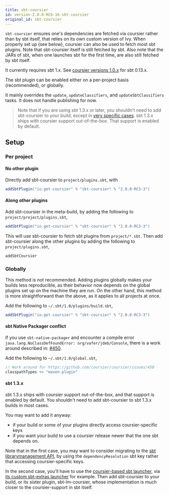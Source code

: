 ```yaml
---
title: sbt-coursier
id: version-2.0.0-RC6-16-sbt-coursier
original_id: sbt-coursier
---
```


`sbt-coursier` ensures one's dependencies are fetched via coursier rather
than by sbt itself, that relies on its own custom version of Ivy. When
properly set up (see below), coursier can also be used to fetch most sbt plugins. Note that sbt-coursier itself is still fetched by sbt. Also note that the JARs of sbt, when one launches sbt for the first time, are also still fetched by sbt itself.

It currently requires sbt 1.x. See
[coursier versions 1.0.x](https://github.com/coursier/coursier/tree/series/1.0.x)
for sbt 0.13.x.

The sbt plugin can be enabled either on a per-project basis (recommended), or globally.

It mainly overrides the `update`, `updateClassifiers`, and `updateSbtClassifiers` tasks. It does
not handle publishing for now.

> Note that if you are using sbt 1.3.x or later, you shouldn't need to add
sbt-coursier to your build, except in [very specific cases](#sbt-13x).
sbt 1.3.x ships with coursier support
out-of-the-box. That support is enabled by default.

## Setup

### Per project

#### No other plugin

Directly add sbt-coursier to `project/plugins.sbt`, with
```scala
addSbtPlugin("io.get-coursier" % "sbt-coursier" % "2.0.0-RC3-3")
```

#### Along other plugins

Add sbt-coursier in the meta-build, by adding the following to `project/project/plugins.sbt`,
```scala
addSbtPlugin("io.get-coursier" % "sbt-coursier" % "2.0.0-RC3-3")
```

This will use sbt-coursier to fetch sbt plugins from `project/*.sbt`. Then add sbt-coursier along the other
plugins by adding the following to `project/plugins.sbt`,
```scala
addSbtCoursier
```

### Globally

This method is not recommended. Adding plugins globally makes your builds less reproducible, as their
behavior now depends on the global plugins set up on the machine they are run. On the other hand, this
method is more straightforward than the above, as it applies to all projects at once.

Add the following to `~/.sbt/1.0/plugins/build.sbt`,
```scala
addSbtPlugin("io.get-coursier" % "sbt-coursier" % "2.0.0-RC3-3")
```

#### sbt Native Packager conflict

If you use `sbt-native-packager` and encounter a compile error `java.lang.NoClassDefFoundError: org/vafer/jdeb/Console`,
there is a work around described in: [#450](https://github.com/coursier/coursier/issues/450).

Add the following to `~/.sbt/1.0/global.sbt`,
```scala
// Work around for https://github.com/coursier/coursier/issues/450
classpathTypes += "maven-plugin"
```

#### sbt 1.3.x

sbt 1.3.x ships with coursier support out-of-the-box, and that support
is enabled by default. You shouldn't need to add sbt-coursier to sbt
1.3.x builds in most cases.

You may want to add it anyway:
- if your build or some of your plugins directly access coursier-specific
keys
- if you want your build to use a coursier release newer that the one sbt
depends on.

Note that in the first case, you may want to consider migrating to
the [sbt librarymanagement API](https://github.com/sbt/librarymanagement),
by using the `dependencyResolution` sbt key rather that accessing
coursier-specific keys.

In the second case, you'll have to use the
[coursier-based sbt launcher](https://github.com/coursier/sbt-launcher),
via [its custom sbt-extras launcher](https://github.com/coursier/sbt-extras)
for example. Then add sbt-coursier to your build, or its sister plugin,
sbt-lm-coursier, whose implementation is much closer to the coursier-support
in sbt itself.
